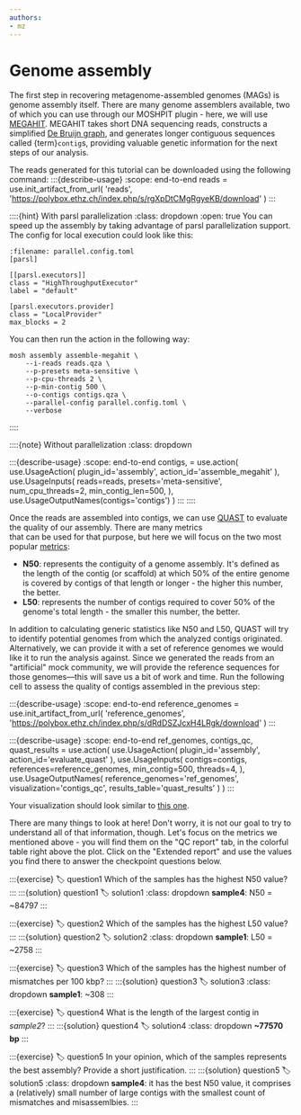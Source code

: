 ```yaml
---
authors:
- mz
---
```

# Genome assembly
The first step in recovering metagenome-assembled genomes (MAGs) is genome assembly itself. There are many genome 
assemblers available, two of which you can use through our MOSHPIT plugin - here, we will use [MEGAHIT](https://doi.org/10.1093/bioinformatics/btv033). 
MEGAHIT takes short DNA sequencing reads, constructs a simplified [De Bruijn graph](https://en.wikipedia.org/wiki/De_Bruijn_graph), and generates longer contiguous 
sequences called {term}`contig`s, providing valuable genetic information for the next steps of our analysis.

The reads generated for this tutorial can be downloaded using the following command:
:::{describe-usage}
:scope: end-to-end
reads = use.init_artifact_from_url(
    'reads', 
    'https://polybox.ethz.ch/index.php/s/rgXpDtCMgRgyeKB/download'
)
:::

::::{hint} With parsl parallelization
:class: dropdown
:open: true
You can speed up the assembly by taking advantage of parsl parallelization support. The config for local execution could 
look like this:

```{code} bash
:filename: parallel.config.toml
[parsl]

[[parsl.executors]]
class = "HighThroughputExecutor"
label = "default"

[parsl.executors.provider]
class = "LocalProvider"
max_blocks = 2
```

You can then run the action in the following way:
```{code} bash
mosh assembly assemble-megahit \
    --i-reads reads.qza \
    --p-presets meta-sensitive \
    --p-cpu-threads 2 \
    --p-min-contig 500 \
    --o-contigs contigs.qza \
    --parallel-config parallel.config.toml \
    --verbose
```
::::

::::{note} Without parallelization
:class: dropdown

:::{describe-usage}
:scope: end-to-end
contigs, = use.action(
  use.UsageAction(
    plugin_id='assembly',
    action_id='assemble_megahit'
  ),
  use.UsageInputs(
    reads=reads, 
    presets='meta-sensitive', 
    num_cpu_threads=2, 
    min_contig_len=500,
  ),
  use.UsageOutputNames(contigs='contigs')
)
:::
::::

Once the reads are assembled into contigs, we can use [QUAST](https://doi.org/10.1093/bioinformatics/btt086) to evaluate the quality of our assembly. There are many metrics  
that can be used for that purpose, but here we will focus on the two most popular [metrics](https://en.wikipedia.org/wiki/N50,_L50,_and_related_statistics):
- **N50**: represents the contiguity of a genome assembly. It's defined as the length of the contig (or scaffold) at which 50% of the entire genome is covered by contigs of that length or longer - the higher this number, the better.
- **L50**: represents the number of contigs required to cover 50% of the genome's total length - the smaller this number, the better.

In addition to calculating generic statistics like N50 and L50, QUAST will try to identify potential genomes from which 
the analyzed contigs originated. Alternatively, we can provide it with a set of reference genomes we would like it to 
run the analysis against. Since we generated the reads from an "artificial" mock community, we will provide the 
reference sequences for those genomes—this will save us a bit of work and time. Run the following cell to assess the 
quality of contigs assembled in the previous step:

:::{describe-usage}
:scope: end-to-end
reference_genomes = use.init_artifact_from_url(
    'reference_genomes', 
    'https://polybox.ethz.ch/index.php/s/dRdDSZJcxH4LRgk/download'
)
:::

:::{describe-usage}
:scope: end-to-end
ref_genomes, contigs_qc, quast_results = use.action(
  use.UsageAction(
    plugin_id='assembly',
    action_id='evaluate_quast'
  ),
  use.UsageInputs(
    contigs=contigs,
    references=reference_genomes,
    min_contig=500,
    threads=4,
  ),
  use.UsageOutputNames(
    reference_genomes='ref_genomes',
    visualization='contigs_qc',
    results_table='quast_results'
  )
)
:::

Your visualization should look similar to [this one](https://view.qiime2.org/visualization/?src=https://raw.githubusercontent.com/bokulich-lab/moshpit-docs/main/docs/data/end-to-end/contigs.qzv).

There are many things to look at here! Don't worry, it is not our goal to try to understand all of that information, 
though. Let's focus on the metrics we mentioned above - you will find them on the "QC report" tab, in the colorful table 
right above the plot. Click on the "Extended report" and use the values you find there to answer the checkpoint questions below.

:::{exercise}
:label: question1
Which of the samples has the highest N50 value?
:::
:::{solution} question1
:label: solution1
:class: dropdown
__sample4__: N50 = ~84797
:::

:::{exercise}
:label: question2
Which of the samples has the highest L50 value?
:::
:::{solution} question2
:label: solution2
:class: dropdown
__sample1__: L50 = ~2758
:::

:::{exercise}
:label: question3
Which of the samples has the highest number of mismatches per 100 kbp?
:::
:::{solution} question3
:label: solution3
:class: dropdown
__sample1__: ~308
:::

:::{exercise}
:label: question4
What is the length of the largest contig in _sample2_?
:::
:::{solution} question4
:label: solution4
:class: dropdown
__~77570 bp__
:::

:::{exercise}
:label: question5
In your opinion, which of the samples represents the best assembly? Provide a short justification.
:::
:::{solution} question5
:label: solution5
:class: dropdown
__sample4__: it has the best N50 value, it comprises a (relatively) small number of large contigs with the smallest count of mismatches and misassemlbies.
:::

